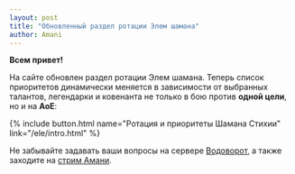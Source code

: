 ```yaml
---    
layout: post    
title: "Обновленный раздел ротации Элем шамана"    
author: Amani
---    
```


**Всем привет!**

На сайте обновлен раздел ротации Элем шамана. Теперь список приоритетов динамически меняется в зависимости от выбранных талантов, легендарки и ковенанта не только в бою против **одной цели**, но и на **АоЕ**:

{% include button.html name="Ротация и приоритеты Шамана Стихии" link="/ele/intro.html" %}  

<p></p>

Не забывайте задавать ваши вопросы на сервере [Водоворот](https://discordapp.com/invite/zTQhBn8), а также заходите на [стрим Амани](https://www.youtube.com/AmaniZandalari).
